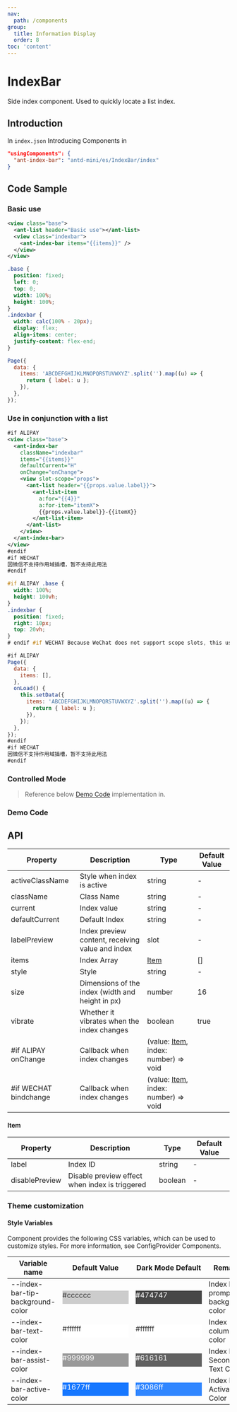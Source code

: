 ```yaml
---
nav:
  path: /components
group:
  title: Information Display
  order: 8
toc: 'content'
---
```


# IndexBar

Side index component. Used to quickly locate a list index.

## Introduction

In `index.json` Introducing Components in

```json
"usingComponents": {
  "ant-index-bar": "antd-mini/es/IndexBar/index"
}
```

## Code Sample

### Basic use

```xml
<view class="base">
  <ant-list header="Basic use"></ant-list>
  <view class="indexbar">
    <ant-index-bar items="{{items}}" />
  </view>
</view>
```

```css
.base {
  position: fixed;
  left: 0;
  top: 0;
  width: 100%;
  height: 100%;
}
.indexbar {
  width: calc(100% - 20px);
  display: flex;
  align-items: center;
  justify-content: flex-end;
}
```

```js
Page({
  data: {
    items: 'ABCDEFGHIJKLMNOPQRSTUVWXYZ'.split('').map((u) => {
      return { label: u };
    }),
  },
});
```

### Use in conjunction with a list

```xml
#if ALIPAY
<view class="base">
  <ant-index-bar
    className="indexbar"
    items="{{items}}"
    defaultCurrent="H"
    onChange="onChange">
    <view slot-scope="props">
      <ant-list header="{{props.value.label}}">
        <ant-list-item
          a:for="{{4}}"
          a:for-item="itemX">
          {{props.value.label}}-{{itemX}}
        </ant-list-item>
      </ant-list>
    </view>
  </ant-index-bar>
</view>
#endif
#if WECHAT
因微信不支持作用域插槽，暂不支持此用法
#endif
```

```css
#if ALIPAY .base {
  width: 100%;
  height: 100vh;
}
.indexbar {
  position: fixed;
  right: 10px;
  top: 20vh;
}
# endif #if WECHAT Because WeChat does not support scope slots, this usage is temporarily not supported# endif;
```

```js
#if ALIPAY
Page({
  data: {
    items: [],
  },
  onLoad() {
    this.setData({
      items: 'ABCDEFGHIJKLMNOPQRSTUVWXYZ'.split('').map((u) => {
        return { label: u };
      }),
    });
  },
});
#endif
#if WECHAT
因微信不支持作用域插槽，暂不支持此用法
#endif
```

### Controlled Mode

> Reference below [Demo Code](#demo-代码) implementation in.

### Demo Code

<code src='../../demo/pages/IndexBar/index'></code>

## API

| Property                   | Description                              | Type                                          | Default Value |
| ---------------------- | --------------------------------- | --------------------------------------------- | ------ |
| activeClassName        | Style when index is active                  | string                                        | -      |
| className              | Class Name                              | string                                        | -      |
| current                | Index value                            | string                                        | -      |
| defaultCurrent         | Default Index                          | string                                        | -      |
| labelPreview           | Index preview content, receiving value and index | slot                                          | -      |
| items                  | Index Array                          | [Item](#item)                                 | []     |
| style                  | Style                              | string                                        | -      |
| size                   | Dimensions of the index (width and height in px)       | number                                        | 16     |
| vibrate                | Whether it vibrates when the index changes                | boolean                                       | true   |
| #if ALIPAY onChange    | Callback when index changes                  | (value: [Item](#item), index: number) => void |
| #if WECHAT bindchange | Callback when index changes                  | (value: [Item](#item), index: number) => void |

#### Item

| Property           | Description                     | Type    | Default Value |
| -------------- | ------------------------ | ------- | ------ |
| label          | Index ID                 | string  | -      |
| disablePreview | Disable preview effect when index is triggered | boolean | -      |

### Theme customization

#### Style Variables

Component provides the following CSS variables, which can be used to customize styles. For more information, see ConfigProvider Components.

| Variable name                           | Default Value                                                                                            | Dark Mode Default                                                                                    | Remarks               |
| -------------------------------- | ------------------------------------------------------------------------------------------------- | ------------------------------------------------------------------------------------------------- | ------------------ |
| --index-bar-tip-background-color | <div style="width: 150px; height: 30px; background-color: #cccccc; color: #333333;">#cccccc</div> | <div style="width: 150px; height: 30px; background-color: #474747; color: #ffffff;">#474747</div> | Index bar prompt background color |
| --index-bar-text-color           | <div style="width: 150px; height: 30px; background-color: #ffffff; color: #333333;">#ffffff</div> | <div style="width: 150px; height: 30px; background-color: #ffffff; color: #333333;">#ffffff</div> | Index column text color     |
| --index-bar-assist-color         | <div style="width: 150px; height: 30px; background-color: #999999; color: #ffffff;">#999999</div> | <div style="width: 150px; height: 30px; background-color: #616161; color: #ffffff;">#616161</div> | Index Bar Secondary Text Color |
| --index-bar-active-color         | <div style="width: 150px; height: 30px; background-color: #1677ff; color: #ffffff;">#1677ff</div> | <div style="width: 150px; height: 30px; background-color: #3086ff; color: #ffffff;">#3086ff</div> | Index Bar Activation Color     |
